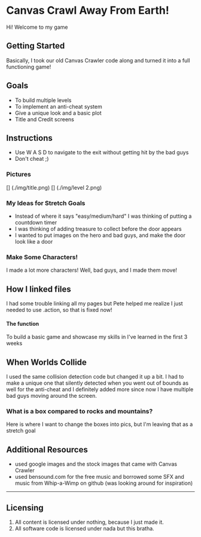 # Canvas Crawl Away From Earth!

Hi! Welcome to my game

## Getting Started

Basically, I took our old Canvas Crawler code along and turned it into a full functioning game!


## Goals

* To build multiple levels
* To implement an anti-cheat system
* Give a unique look and a basic plot
* Title and Credit screens


## Instructions

* Use W A S D to navigate to the exit without getting hit by the bad guys 
* Don't cheat ;)


### Pictures

[] (./img/title.png)
[] (./img/level 2.png)

### My Ideas for Stretch Goals

* Instead of where it says "easy/medium/hard" I was thinking of putting a countdown timer
* I was thinking of adding treasure to collect before the door appears
* I wanted to put images on the hero and bad guys, and make the door look like a door 

### Make Some Characters!

I made a lot more characters! Well, bad guys, and I made them move!

## How I linked files

I had some trouble linking all my pages but Pete helped me realize I just needed to use .action, so that is fixed now!


#### The function

 To build a basic game and showcase my skills in I've learned in the first 3 weeks

## When Worlds Collide

I used the same collision detection code but changed it up a bit. I had to make a unique one that silently detected when you went out of bounds as well for the anti-cheat and I definitely added more since now I have multiple bad guys moving around the screen.  

### What is a box compared to rocks and mountains?

Here is where I want to change the boxes into pics, but I'm leaving that as a stretch goal


## Additional Resources

* used google images and the stock images that came with Canvas Crawler 
* used bensound.com for the free music and borrowed some SFX and music from Whip-a-Wimp on github (was looking around for inspiration)

---

## Licensing
1. All content is licensed under nothing, because I just made it.
2. All software code is licensed under nada but this bratha.